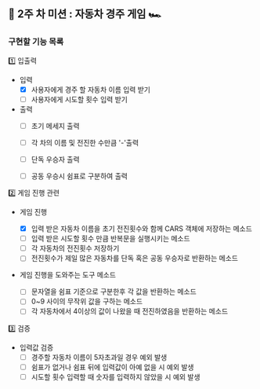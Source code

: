 

## 📌 2주 차 미션 : 자동차 경주 게임 🏎️

### 구현할 기능 목록

1️⃣ 입출력
- 입력 
    - [x] 사용자에게 경주 할 자동차 이름 입력 받기
    - [ ] 사용자에게 시도할 횟수 입력 받기
-  출력
    - [ ] 초기 메세지 출력
    - [ ] 각 차의 이름 및 전진한 수만큼 '-'출력
    - [ ] 단독 우승자 출력
    - [ ] 공동 우승시 쉼표로 구분하여 출력


2️⃣ 게임 진행 관련
    
- 게임 진행

    - [x] 입력 받은 자동차 이름을 초기 전진횟수와 함께 CARS 객체에 저장하는 메소드
    - [ ] 입력 받은 시도할 횟수 만큼 반복문을 실행시키는 메소드
    - [ ] 각 자동차의 전진횟수 저장하기
    - [ ] 전진횟수가 제일 많은 자동차를 단독 혹은 공동 우승자로 반환하는 메소드
    
- 게임 진행을 도와주는 도구 메소드
    - [ ] 문자열을 쉼표 기준으로 구분한후 각 값을 반환하는 메소드
    - [ ] 0~9 사이의 무작위 값을 구하는 메소드
    - [ ] 각 자동차에서 4이상의 값이 나왔을 때 전진하였음을 반환하는 메소드

3️⃣ 검증

- 입력값 검증
    - [ ] 경주할 자동차 이름이 5자초과일 경우 예외 발생
    - [ ] 쉼표가 없거나 쉼표 뒤에 입력값이 아예 없을 시 예외 발생
    - [ ] 시도할 횟수 입력할 때 숫자를 입력하지 않았을 시 예외 발생
